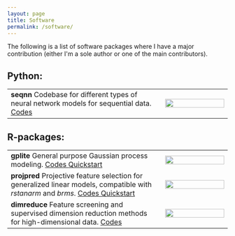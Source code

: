 ```yaml
---
layout: page
title: Software
permalink: /software/
---
```


The following is a list of software packages where I have a major contribution (either I'm a sole author or one of the main contributors).


## Python:

<table style=" border: none;">

  <tr style="border: none;">
  <td style="border: none; width:70%">
  <b> seqnn</b> Codebase for different types of neural network models for sequential data. 
  <a href="https://github.com/jpiironen/seqnn"> Codes </a>
  
  </td>
  <td style="border: none; width:30%">
  <img src="../material/seqnn/gym/CartPole-v1/episode0.gif" style="width:100%;vertical-align:middle"/>
  </td>
  </tr>

</table>

## R-packages:

<table style=" border: none;">

  <tr style="border: none;">
  <td style="border: none; width:70%">
  <b> gplite</b> General purpose Gaussian process modeling. 
  <a href="https://github.com/jpiironen/gplite"> Codes </a>
  <a href="https://jpiironen.github.io/material/gplite/quickstart.html"> Quickstart </a>
  
  </td>
  <td style="border: none; width:30%">
  <img src="../material/gplite/fitc.png" style="width:100%;vertical-align:middle"/>
  </td>
  </tr>
  
  <tr style="border: none;">
  <td style="border: none; width:70%">
  <b>projpred</b> Projective feature selection for generalized linear models, compatible with <i>rstanarm</i> and <i>brms</i>.
  <a href="https://github.com/stan-dev/projpred"> Codes </a>
  <a href="https://htmlpreview.github.io/?https://github.com/stan-dev/projpred/blob/master/vignettes/quickstart.html"> Quickstart </a>
  </td>
  <td style="border: none; width:30%">
  <img src="../material/projpred/selection.png" style="width:100%;vertical-align:middle"/>
  </td>
  </tr>
  
  
  <tr style="border: none;">
  <td style="border: none; width:70%">
  <b>dimreduce</b> Feature screening and supervised dimension reduction methods for high-dimensional data.
  <a href="https://github.com/jpiironen/dimreduce"> Codes </a>
  </td>
  <td style="border: none; width:30%">
  <img src="../material/ispca/lung5c_ispca.png" style="width:100%;vertical-align:middle"/>
  </td>
  </tr>

</table>


